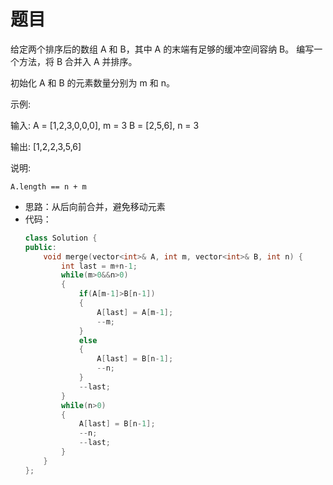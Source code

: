 # 题目
给定两个排序后的数组 A 和 B，其中 A 的末端有足够的缓冲空间容纳 B。 编写一个方法，将 B 合并入 A 并排序。

初始化 A 和 B 的元素数量分别为 m 和 n。

示例:

输入:
A = [1,2,3,0,0,0], m = 3
B = [2,5,6],       n = 3

输出: [1,2,2,3,5,6]

说明:

    A.length == n + m
* 思路：从后向前合并，避免移动元素
* 代码：
    ```C++
    class Solution {
    public:
        void merge(vector<int>& A, int m, vector<int>& B, int n) {
            int last = m+n-1;
            while(m>0&&n>0)
            {
                if(A[m-1]>B[n-1])
                {
                    A[last] = A[m-1];
                    --m;
                }
                else
                {
                    A[last] = B[n-1];
                    --n;
                }
                --last;
            }
            while(n>0)
            {
                A[last] = B[n-1];
                --n;
                --last;
            }
        }
    };
    ```